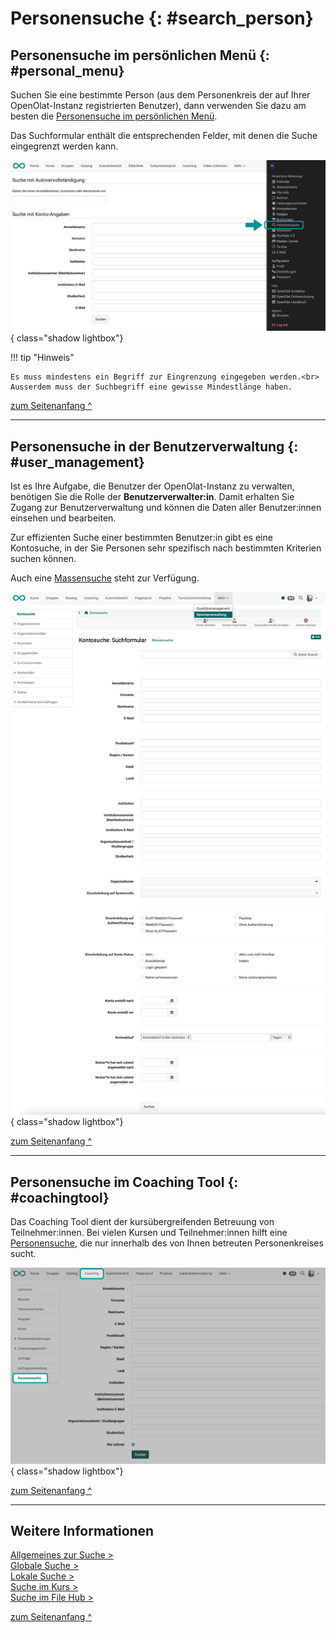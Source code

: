 # Personensuche {: #search_person}

## Personensuche im persönlichen Menü {: #personal_menu}

Suchen Sie eine bestimmte Person (aus dem Personenkreis der auf Ihrer OpenOlat-Instanz registrierten Benutzer), dann verwenden Sie dazu am besten die [Personensuche im persönlichen Menü](../basic_concepts/Search_Person.de.md).

Das Suchformular enthält die entsprechenden Felder, mit denen die Suche eingegrenzt werden kann.

![search_person_v1_de.png](assets/search_person_v1_de.png){ class="shadow lightbox"}

!!! tip "Hinweis"

    Es muss mindestens ein Begriff zur Eingrenzung eingegeben werden.<br>
    Ausserdem muss der Suchbegriff eine gewisse Mindestlänge haben.


[zum Seitenanfang ^](#search_person)

---

## Personensuche in der Benutzerverwaltung {: #user_management}

Ist es Ihre Aufgabe, die Benutzer der OpenOlat-Instanz zu verwalten, benötigen Sie die Rolle der **Benutzerverwalter:in**. Damit erhalten Sie Zugang zur Benutzerverwaltung und können die Daten aller Benutzer:innen einsehen und bearbeiten.

Zur effizienten Suche einer bestimmten Benutzer:in gibt es eine Kontosuche, in der Sie Personen sehr spezifisch nach bestimmten Kriterien suchen können.

Auch eine [Massensuche](Search_General.de.md#bulk_search) steht zur Verfügung.

![search_person_in_user_management_v1_de.png](assets/search_person_in_user_management_v1_de.png){ class="shadow lightbox"}


[zum Seitenanfang ^](#search_person)

---


## Personensuche im Coaching Tool {: #coachingtool}

Das Coaching Tool dient der kursübergreifenden Betreuung von Teilnehmer:innen. Bei vielen Kursen und Teilnehmer:innen hilft eine [Personensuche](../area_modules/coaching_personensuche.de.md), die nur innerhalb des von Ihnen betreuten Personenkreises sucht.

![search_person_in_coachingtool_v1_de.png](assets/search_person_in_coachingtool_v1_de.png){ class="shadow lightbox"}

[zum Seitenanfang ^](#search_person)

---

## Weitere Informationen

[Allgemeines zur Suche >](Search_General.de.md)<br>
[Globale Suche >](Search_Global.de.md)<br>
[Lokale Suche >](Search_Local.de.md)<br>
[Suche im Kurs >](Search_in_Course.de.md)<br>
[Suche im File Hub >](Search_in_FileHub.de.md)<br>


[zum Seitenanfang ^](#search_person)
